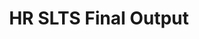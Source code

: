---
title: HR SLTS Final Output
redirect_to: https://drive.google.com/drive/folders/1GDd6roh_mPLbBgtS-P_QoswmVuX336f4?usp=sharing
redirect_from: 
  - HRSLTSSubmission
  - hrsltssubmission
---